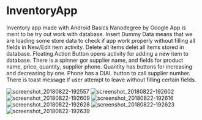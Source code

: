 # InventoryApp
Inventory app made with Android Basics Nanodegree by Google
App is ment to be try out work with database.
Insert Dummy Data means that we are loading some store data to check if app work properly without filling all fields in New/Edit 
item activity.
Delete all items delet all items stored in database.
Floating Action Button opens activity for adding a new item to database.
There is a spinner gor supplier name, and fields for product name, price, quantity, supplier phone.
Quantity has buttons for increasing and decreasing by one.
Phone has a DIAL button to call supplier number.
There is toast message if user attempt to leave without filling certain fields.

![screenshot_20180822-192557](https://user-images.githubusercontent.com/38352022/44479831-05ca5a80-a642-11e8-81d6-1bb61cdc5d0f.png)
![screenshot_20180822-192602](https://user-images.githubusercontent.com/38352022/44480324-41195900-a643-11e8-87ea-e7608e952238.png)
![screenshot_20180822-192609](https://user-images.githubusercontent.com/38352022/44480367-54c4bf80-a643-11e8-8e44-5e3c25e94bb9.png)
![screenshot_20180822-192616](https://user-images.githubusercontent.com/38352022/44480405-69a15300-a643-11e8-91ee-6d1f6266fa5a.png)
![screenshot_20180822-192628](https://user-images.githubusercontent.com/38352022/44480433-7756d880-a643-11e8-9e61-df66ca0a070c.png)
![screenshot_20180822-192623](https://user-images.githubusercontent.com/38352022/44480455-850c5e00-a643-11e8-8b77-98eb2aec59e7.png)
![screenshot_20180822-192639](https://user-images.githubusercontent.com/38352022/44480469-8f2e5c80-a643-11e8-820c-c9d13adff17a.png)
